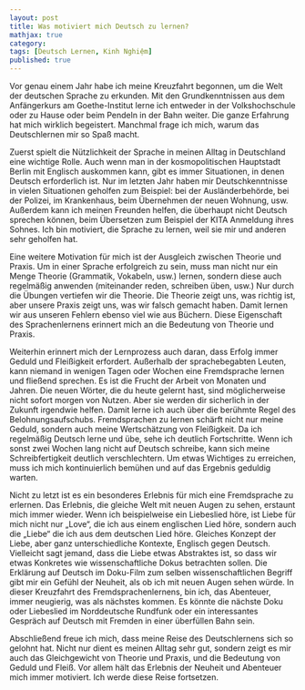 ```yaml
---
layout: post
title: Was motiviert mich Deutsch zu lernen?    
mathjax: true
category:
tags: [Deutsch Lernen, Kinh Nghiệm]
published: true
---
```


Vor genau einem Jahr habe ich meine Kreuzfahrt begonnen, um die Welt der deutschen Sprache zu erkunden. Mit den Grundkenntnissen aus dem Anfängerkurs am Goethe-Institut lerne ich entweder in der Volkshochschule oder zu Hause oder beim Pendeln in der Bahn weiter. Die ganze Erfahrung hat mich wirklich begeistert. Manchmal frage ich mich, warum das Deutschlernen mir so Spaß macht. 

Zuerst spielt die Nützlichkeit der Sprache in meinen Alltag in Deutschland eine wichtige Rolle. Auch wenn man in der kosmopolitischen Hauptstadt Berlin mit Englisch auskommen kann, gibt es immer Situationen, in denen Deutsch erforderlich ist. Nur im letzten Jahr haben mir Deutschkenntnisse in vielen Situationen geholfen zum Beispiel: bei der Ausländerbehörde, bei der Polizei, im Krankenhaus, beim Übernehmen der neuen Wohnung, usw. Außerdem kann ich meinen Freunden helfen, die überhaupt nicht Deutsch sprechen können, beim Übersetzen zum Beispiel der KITA Anmeldung ihres Sohnes. Ich bin motiviert, die Sprache zu lernen, weil sie mir und anderen sehr geholfen hat. 

Eine weitere Motivation für mich ist der Ausgleich zwischen Theorie und Praxis. Um in einer Sprache erfolgreich zu sein, muss man nicht nur ein Menge Theorie (Grammatik, Vokabeln, usw.) lernen, sondern diese auch regelmäßig anwenden (miteinander reden, schreiben üben, usw.) Nur durch die Übungen vertiefen wir die Theorie. Die Theorie zeigt uns, was richtig ist, aber unsere Praxis zeigt uns, was wir falsch gemacht haben. Damit lernen wir aus unseren Fehlern ebenso viel wie aus Büchern. Diese Eigenschaft des Sprachenlernens erinnert mich an die Bedeutung von Theorie und Praxis. 

Weiterhin erinnert mich der Lernprozess auch daran, dass Erfolg immer Geduld und Fleißigkeit erfordert. Außerhalb der sprachebegabten Leuten, kann niemand in wenigen Tagen oder Wochen eine Fremdsprache lernen und fließend sprechen. Es ist die Frucht der Arbeit von Monaten und Jahren. Die neuen Wörter, die du heute gelernt hast, sind möglicherweise nicht sofort morgen von Nutzen. Aber sie werden dir sicherlich in der Zukunft irgendwie helfen. Damit lerne ich auch über die berühmte Regel des Belohnungsaufschubs. Fremdsprachen zu lernen schärft nicht nur meine Geduld, sondern auch meine Wertschätzung von Fleißigkeit. Da ich regelmäßig Deutsch lerne und übe, sehe ich deutlich Fortschritte. Wenn ich sonst zwei Wochen lang nicht auf Deutsch schreibe, kann sich meine Schreibfertigkeit deutlich verschlechtern. Um etwas Wichtiges zu erreichen, muss ich mich kontinuierlich bemühen und auf das Ergebnis geduldig warten. 

Nicht zu letzt ist es ein besonderes Erlebnis für mich eine Fremdsprache zu erlernen. Das Erlebnis, die gleiche Welt mit neuen Augen zu sehen, erstaunt mich immer wieder. Wenn ich beispielweise ein Liebeslied höre, ist Liebe für mich nicht nur „Love“, die ich aus einem englischen Lied höre, sondern auch die „Liebe“ die ich aus dem deutschen Lied höre. Gleiches Konzept der Liebe, aber ganz unterschiedliche Kontexte, Englisch gegen Deutsch. Vielleicht sagt jemand, dass die Liebe etwas Abstraktes ist, so dass wir etwas Konkretes wie wissenschaftliche Dokus betrachten sollen. Die Erklärung auf Deutsch im Doku-Film zum selben wissenschaftlichen Begriff gibt mir ein Gefühl der Neuheit, als ob ich mit neuen Augen sehen würde. In dieser Kreuzfahrt des Fremdsprachenlernens, bin ich, das Abenteuer, immer neugierig, was als nächstes kommen. Es könnte die nächste Doku oder Liebeslied im Norddeutsche Rundfunk oder ein interessantes Gespräch auf Deutsch mit Fremden in einer überfüllen Bahn sein. 

Abschließend freue ich mich, dass meine Reise des Deutschlernens sich so gelohnt hat. Nicht nur dient es meinen Alltag sehr gut, sondern zeigt es mir auch das Gleichgewicht von Theorie und Praxis, und die Bedeutung von Geduld und Fleiß. Vor allem hält das Erlebnis der Neuheit und Abenteuer mich immer motiviert. Ich werde diese Reise fortsetzen.
